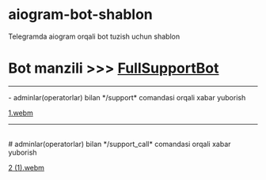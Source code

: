 # aiogram-bot-shablon
Telegramda  aiogram orqali  bot tuzish uchun shablon

# Bot manzili  >>> [FullSupportBot](https://t.me/fullsupport_bot)

<hr>
- adminlar(operatorlar) bilan */support* comandasi orqali xabar yuborish

[1.webm](https://github.com/foydamiztegsin/SupportBOT/assets/121927950/5cb68b1a-c10f-417b-a056-fa66ff6c57d2)

<hr>
<br>
# adminlar(operatorlar) bilan */support_call* comandasi orqali xabar yuborish

[2 (1).webm](https://github.com/foydamiztegsin/SupportBOT/assets/121927950/3b107447-ff08-4b5a-8112-433e514d05ef)
